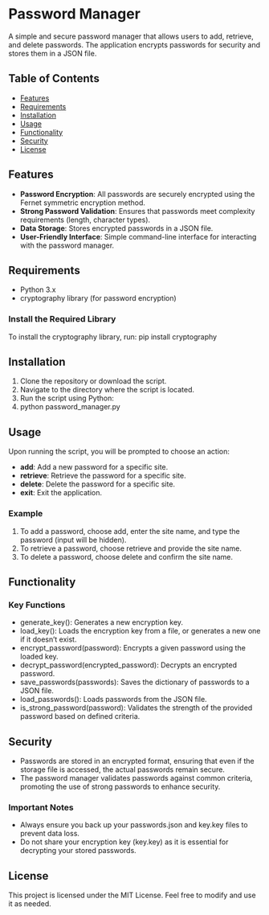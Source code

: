 # Password Manager

A simple and secure password manager that allows users to add, retrieve, and delete passwords. The application encrypts passwords for security and stores them in a JSON file.

## Table of Contents
- [Features](#features)
- [Requirements](#requirements)
- [Installation](#installation)
- [Usage](#usage)
- [Functionality](#functionality)
- [Security](#security)
- [License](#license)

## Features
- **Password Encryption**: All passwords are securely encrypted using the Fernet symmetric encryption method.
- **Strong Password Validation**: Ensures that passwords meet complexity requirements (length, character types).
- **Data Storage**: Stores encrypted passwords in a JSON file.
- **User-Friendly Interface**: Simple command-line interface for interacting with the password manager.

## Requirements
- Python 3.x
- cryptography library (for password encryption)

### Install the Required Library
To install the cryptography library, run:
pip install cryptography

## Installation
1. Clone the repository or download the script.
2. Navigate to the directory where the script is located.
3. Run the script using Python:
4. 
   python password_manager.py

## Usage
Upon running the script, you will be prompted to choose an action:
- **add**: Add a new password for a specific site.
- **retrieve**: Retrieve the password for a specific site.
- **delete**: Delete the password for a specific site.
- **exit**: Exit the application.

### Example
1. To add a password, choose add, enter the site name, and type the password (input will be hidden).
2. To retrieve a password, choose retrieve and provide the site name.
3. To delete a password, choose delete and confirm the site name.

## Functionality
### Key Functions
- generate_key(): Generates a new encryption key.
- load_key(): Loads the encryption key from a file, or generates a new one if it doesn’t exist.
- encrypt_password(password): Encrypts a given password using the loaded key.
- decrypt_password(encrypted_password): Decrypts an encrypted password.
- save_passwords(passwords): Saves the dictionary of passwords to a JSON file.
- load_passwords(): Loads passwords from the JSON file.
- is_strong_password(password): Validates the strength of the provided password based on defined criteria.

## Security
- Passwords are stored in an encrypted format, ensuring that even if the storage file is accessed, the actual passwords remain secure.
- The password manager validates passwords against common criteria, promoting the use of strong passwords to enhance security.

### Important Notes
- Always ensure you back up your passwords.json and key.key files to prevent data loss.
- Do not share your encryption key (key.key) as it is essential for decrypting your stored passwords.

## License
This project is licensed under the MIT License. Feel free to modify and use it as needed.
